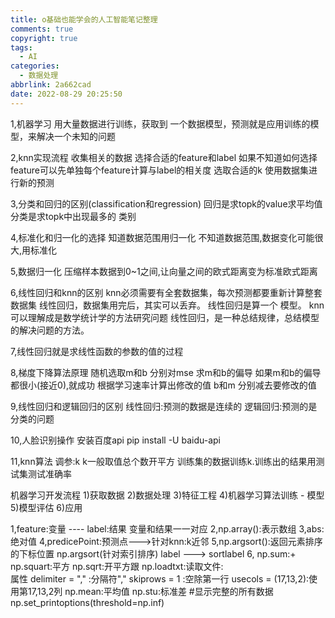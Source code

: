 ```yaml
---
title: o基础也能学会的人工智能笔记整理
comments: true
copyright: true
tags:
  - AI
categories:
  - 数据处理
abbrlink: 2a662cad
date: 2022-08-29 20:25:50
---
```


1,机器学习
用大量数据进行训练，获取到 一个数据模型，预测就是应用训练的模型，来解决一个未知的问题

2,knn实现流程
收集相关的数据
选择合适的feature和label
如果不知道如何选择feature可以先单独每个feature计算与label的相关度
选取合适的k
使用数据集进行新的预测

3,分类和回归的区别(classification和regression)
回归是求topk的value求平均值
分类是求topk中出现最多的 类别

4,标准化和归一化的选择
知道数据范围用归一化
不知道数据范围,数据变化可能很大,用标准化

5,数据归一化
压缩样本数据到0~1之间,让向量之间的欧式距离变为标准欧式距离

6,线性回归和knn的区别
knn必须需要有全套数据集，每次预测都要重新计算整套数据集 
线性回归，数据集用完后，其实可以丢弃。 线性回归是算一个
模型。
knn可以理解成是数学统计学的方法研究问题 
线性回归，是一种总结规律，总结模型的解决问题的方法。

7,线性回归就是求线性函数的参数的值的过程

8,梯度下降算法原理
随机选取m和b
分别对mse 求m和b的偏导
如果m和b的偏导都很小(接近0),就成功
根据学习速率计算出修改的值
b和m 分别减去要修改的值

9,线性回归和逻辑回归的区别
线性回归:预测的数据是连续的
逻辑回归:预测的是分类的问题

10,人脸识别操作
安装百度api
pip install -U baidu-api


11,knn算法
调参:k
k一般取值总个数开平方
训练集的数据训练k.训练出的结果用测试集测试准确率

机器学习开发流程
1)获取数据
2)数据处理
3)特征工程
4)机器学习算法训练 - 模型
5)模型评估
6)应用
    

1,feature:变量  ---- label:结果
变量和结果一一对应
2,np.array():表示数组
3,abs:绝对值
4,predicePoint:预测点--->针对knn:k近邻
5,np.argsort():返回元素排序的下标位置
np.argsort(针对索引排序)
label ---> sortlabel
6,
np.sum:+  
np.squart:平方
np.sqrt:开平方跟
np.loadtxt:读取文件:    
属性
delimiter = "," :分隔符","
skiprows = 1    :空除第一行
usecols = (17,13,2):使用第17,13,2列
np.mean:平均值
np.stu:标准差
#显示完整的所有数据
np.set_printoptions(threshold=np.inf)
